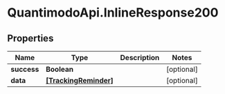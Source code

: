 # QuantimodoApi.InlineResponse200

## Properties
Name | Type | Description | Notes
------------ | ------------- | ------------- | -------------
**success** | **Boolean** |  | [optional] 
**data** | [**[TrackingReminder]**](TrackingReminder.md) |  | [optional] 


